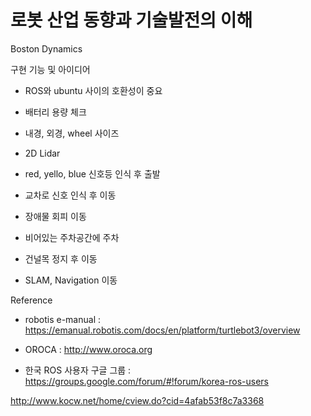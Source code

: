 # 로봇 산업 동향과 기술발전의 이해

Boston Dynamics

구현 기능 및 아이디어

* ROS와 ubuntu 사이의 호환성이 중요

* 배터리 용량 체크

* 내경, 외경, wheel 사이즈

* 2D Lidar

* red, yello, blue 신호등 인식 후 출발

* 교차로 신호 인식 후 이동

* 장애물 회피 이동

* 비어있는 주차공간에 주차

* 건널목 정지 후 이동

* SLAM, Navigation 이동

Reference

* robotis e-manual : https://emanual.robotis.com/docs/en/platform/turtlebot3/overview

* OROCA : http://www.oroca.org

* 한국 ROS 사용자 구글 그룹 : https://groups.google.com/forum/#!forum/korea-ros-users

http://www.kocw.net/home/cview.do?cid=4afab53f8c7a3368

